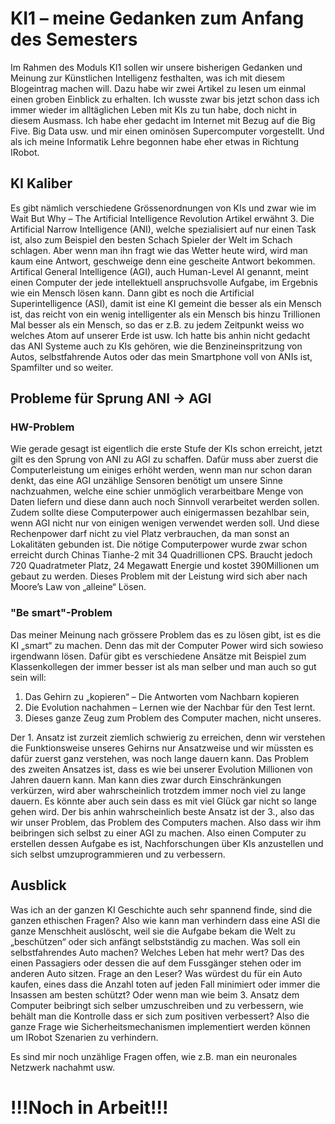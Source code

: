 # KI1 – meine Gedanken zum Anfang des Semesters

Im Rahmen des Moduls KI1 sollen wir unsere bisherigen Gedanken und Meinung zur Künstlichen Intelligenz festhalten, was ich mit diesem Blogeintrag machen will. Dazu habe wir zwei Artikel zu lesen um einmal einen groben Einblick zu erhalten.
Ich wusste zwar bis jetzt schon dass ich immer wieder im alltäglichen Leben mit KIs zu tun habe, doch nicht in diesem Ausmass. Ich habe eher gedacht im Internet mit Bezug auf die Big Five. Big Data usw. und mir einen ominösen Supercomputer vorgestellt. Und als ich meine Informatik Lehre begonnen habe eher etwas in Richtung IRobot. 

## KI Kaliber
Es gibt nämlich verschiedene Grössenordnungen von KIs und zwar wie im Wait But Why – The Artificial Intelligence Revolution Artikel erwähnt 3. Die Artificial Narrow Intelligence (ANI), welche spezialisiert auf nur einen Task ist, also zum Beispiel den besten Schach Spieler der Welt im Schach schlagen. Aber wenn man ihn fragt wie das Wetter heute wird, wird man kaum eine Antwort, geschweige denn eine gescheite Antwort bekommen. Artifical General Intelligence (AGI), auch Human-Level AI genannt, meint einen Computer der jede intellektuell anspruchsvolle Aufgabe, im Ergebnis wie ein Mensch lösen kann. Dann gibt es noch die Artificial Superintelligence (ASI), damit ist eine KI gemeint die besser als ein Mensch ist, das reicht von ein wenig intelligenter als ein Mensch bis hinzu Trillionen Mal besser als ein Mensch, so das er z.B. zu jedem Zeitpunkt weiss wo welches Atom auf unserer Erde ist usw.
Ich hatte bis anhin nicht gedacht das ANI Systeme auch zu KIs gehören, wie die Benzineinspritzung von Autos, selbstfahrende Autos oder das mein Smartphone voll von ANIs ist, Spamfilter und so weiter.

## Probleme für Sprung ANI -> AGI
### HW-Problem
Wie gerade gesagt ist eigentlich die erste Stufe der KIs schon erreicht, jetzt gilt es den Sprung von ANI zu AGI zu schaffen. Dafür muss aber zuerst die Computerleistung um einiges erhöht werden, wenn man nur schon daran denkt, das eine AGI unzählige Sensoren benötigt um unsere Sinne nachzuahmen, welche eine schier unmöglich verarbeitbare Menge von Daten liefern und diese dann auch noch Sinnvoll verarbeitet werden sollen. Zudem sollte diese Computerpower auch einigermassen bezahlbar sein, wenn AGI nicht nur von einigen wenigen verwendet werden soll. Und diese Rechenpower darf nicht zu viel Platz verbrauchen, da man sonst an Lokalitäten gebunden ist.
Die nötige Computerpower wurde zwar schon erreicht durch Chinas Tianhe-2 mit 34 Quadrillionen CPS. Braucht jedoch 720 Quadratmeter Platz, 24 Megawatt Energie und kostet 390Millionen um gebaut zu werden. Dieses Problem mit der Leistung wird sich aber nach Moore’s Law von „alleine“ Lösen.

### "Be smart"-Problem
Das meiner Meinung nach grössere Problem das es zu lösen gibt, ist es die KI „smart“ zu machen. Denn das mit der Computer Power wird sich sowieso irgendwann lösen. Dafür gibt es verschiedene Ansätze mit Beispiel zum Klassenkollegen der immer besser ist als man selber und man auch so gut sein will:

1. Das Gehirn zu „kopieren“ – Die Antworten vom Nachbarn kopieren
2. Die Evolution nachahmen – Lernen wie der Nachbar für den Test lernt.
3. Dieses ganze Zeug zum Problem des Computer machen, nicht unseres.

Der 1. Ansatz ist zurzeit ziemlich schwierig zu erreichen, denn wir verstehen die Funktionsweise unseres Gehirns nur Ansatzweise und wir müssten es dafür zuerst ganz verstehen, was noch lange dauern kann. Das Problem des zweiten Ansatzes ist, dass es wie bei unserer Evolution Millionen von Jahren dauern kann. Man kann dies zwar durch Einschränkungen verkürzen, wird aber wahrscheinlich trotzdem immer noch viel zu lange dauern. Es könnte aber auch sein dass es mit viel Glück gar nicht so lange gehen wird. Der bis anhin wahrscheinlich beste Ansatz ist der 3., also das wir unser Problem, das Problem des Computers machen. Also dass wir ihm beibringen sich selbst zu einer AGI zu machen. Also einen Computer zu erstellen dessen Aufgabe es ist, Nachforschungen über KIs anzustellen und sich selbst umzuprogrammieren und zu verbessern.


## Ausblick

Was ich an der ganzen KI Geschichte auch sehr spannend finde, sind die ganzen ethischen Fragen? Also wie kann man verhindern dass eine ASI die ganze Menschheit auslöscht, weil sie die Aufgabe bekam die Welt zu „beschützen“ oder sich anfängt selbstständig zu machen. Was soll ein selbstfahrendes Auto machen? Welches Leben hat mehr wert? Das des einen Passagiers oder dessen die auf dem Fussgänger stehen oder im anderen Auto sitzen. Frage an den Leser? Was würdest du für ein Auto kaufen, eines dass die Anzahl toten auf jeden Fall minimiert oder immer die Insassen am besten schützt? Oder wenn man wie beim 3. Ansatz dem Computer beibringt sich selber umzuschreiben und zu verbessern, wie behält man die Kontrolle dass er sich zum positiven verbessert?
Also die ganze Frage wie Sicherheitsmechanismen implementiert werden können um IRobot Szenarien zu verhindern.

Es sind mir noch unzählige Fragen offen, wie z.B. man ein neuronales Netzwerk nachahmt usw.


# !!!Noch in Arbeit!!!
